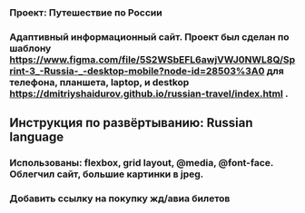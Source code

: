 ### Проект: Путешествие по России

### Адаптивный информационный сайт. Проект был сделан по шаблону https://www.figma.com/file/5S2WSbEFL6awjVWJ0NWL8Q/Sprint-3_-Russia-_-desktop-mobile?node-id=28503%3A0 для телефона, планшета, laptop, и destkop https://dmitriyshaidurov.github.io/russian-travel/index.html . 

## Инструкция по развёртыванию: Russian language

### Использованы: flexbox, grid layout, @media, @font-face. Облегчил сайт, большие картинки в jpeg.

### Добавить ссылку на покупку жд/авиа билетов

